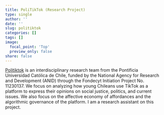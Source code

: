 ```yaml
---
title: PoliTikTok (Research Project)
type: single
author: ''
date: ''
slug: politiktok
categories: []
tags: []
image:
  focal_point: 'Top'
  preview_only: false
share: false
---
```

[Politiktok](https://politiktok.cl/) is an interdisciplinary research team from the Pontificia Universidad Católica de Chile, funded by the National Agency for Research and Development (ANID) through the Fondecyt Initiation Project No. 11230137. We focus on analyzing how young Chileans use TikTok as a platform to express their opinions on social justice, politics, and current issues. We also focus on the affective economy of affordances and the algorithmic governance of the platform. I am a research assistant on this project.

